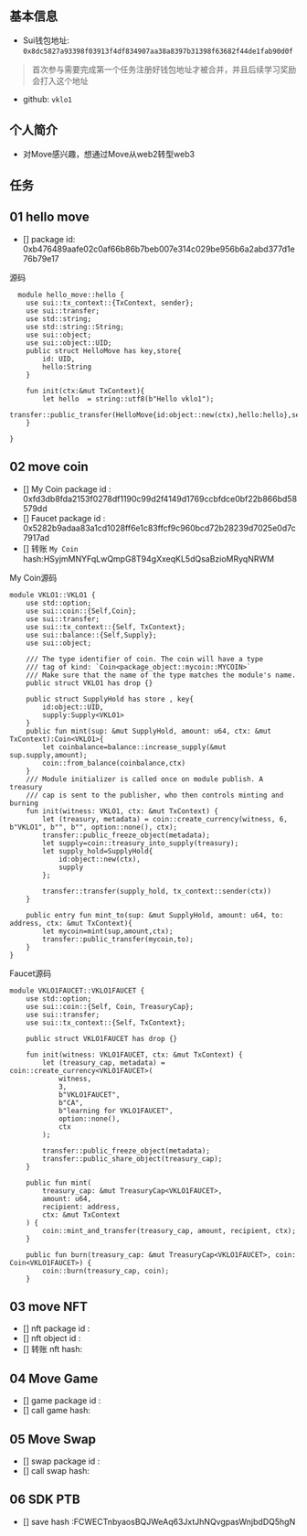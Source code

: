 ## 基本信息
- Sui钱包地址: `0x8dc5827a93398f03913f4df834907aa38a8397b31398f63682f44de1fab90d0f`
> 首次参与需要完成第一个任务注册好钱包地址才被合并，并且后续学习奖励会打入这个地址
- github: `vklo1`

## 个人简介
- 对Move感兴趣，想通过Move从web2转型web3

## 任务

##   01 hello move  
- [] package id: 0xb476489aafe02c0af66b86b7beb007e314c029be956b6a2abd377d1e76b79e17

源码
```
  module hello_move::hello {
    use sui::tx_context::{TxContext, sender};
    use sui::transfer;
    use std::string;
    use std::string::String;
    use sui::object;
    use sui::object::UID;
    public struct HelloMove has key,store{
        id: UID,
        hello:String
    }
    
    fun init(ctx:&mut TxContext){
        let hello  = string::utf8(b"Hello vklo1");
        transfer::public_transfer(HelloMove{id:object::new(ctx),hello:hello},sender(ctx));
    }

}
```

##   02 move coin
- [] My Coin package id : 0xfd3db8fda2153f0278df1190c99d2f4149d1769ccbfdce0bf22b866bd58579dd
- [] Faucet package id : 0x5282b9adaa83a1cd1028ff6e1c83ffcf9c960bcd72b28239d7025e0d7c7917ad
- [] 转账 `My Coin` hash:HSyjmMNYFqLwQmpG8T94gXxeqKL5dQsaBzioMRyqNRWM

My Coin源码
```
module VKLO1::VKLO1 {
    use std::option;
    use sui::coin::{Self,Coin};
    use sui::transfer;
    use sui::tx_context::{Self, TxContext};
    use sui::balance::{Self,Supply};
    use sui::object;

    /// The type identifier of coin. The coin will have a type
    /// tag of kind: `Coin<package_object::mycoin::MYCOIN>`
    /// Make sure that the name of the type matches the module's name.
    public struct VKLO1 has drop {}

    public struct SupplyHold has store , key{
        id:object::UID,
        supply:Supply<VKLO1>
    }
    public fun mint(sup: &mut SupplyHold, amount: u64, ctx: &mut TxContext):Coin<VKLO1>{
        let coinbalance=balance::increase_supply(&mut sup.supply,amount);
        coin::from_balance(coinbalance,ctx)
    }
    /// Module initializer is called once on module publish. A treasury
    /// cap is sent to the publisher, who then controls minting and burning
    fun init(witness: VKLO1, ctx: &mut TxContext) {
        let (treasury, metadata) = coin::create_currency(witness, 6, b"VKLO1", b"", b"", option::none(), ctx);
        transfer::public_freeze_object(metadata);
        let supply=coin::treasury_into_supply(treasury);
        let supply_hold=SupplyHold{
            id:object::new(ctx),
            supply
        };

        transfer::transfer(supply_hold, tx_context::sender(ctx))
    }

    public entry fun mint_to(sup: &mut SupplyHold, amount: u64, to: address, ctx: &mut TxContext){
        let mycoin=mint(sup,amount,ctx);
        transfer::public_transfer(mycoin,to);
    }
}
```
Faucet源码
```
module VKLO1FAUCET::VKLO1FAUCET {
    use std::option;
    use sui::coin::{Self, Coin, TreasuryCap};
    use sui::transfer;
    use sui::tx_context::{Self, TxContext};

    public struct VKLO1FAUCET has drop {}

    fun init(witness: VKLO1FAUCET, ctx: &mut TxContext) {
        let (treasury_cap, metadata) = coin::create_currency<VKLO1FAUCET>(
            witness,
            3,
            b"VKLO1FAUCET",
            b"CA",
            b"learning for VKLO1FAUCET",
            option::none(),
            ctx
        );

        transfer::public_freeze_object(metadata);
        transfer::public_share_object(treasury_cap);
    }

    public fun mint(
        treasury_cap: &mut TreasuryCap<VKLO1FAUCET>,
        amount: u64,
        recipient: address,
        ctx: &mut TxContext
    ) {
        coin::mint_and_transfer(treasury_cap, amount, recipient, ctx);
    }

    public fun burn(treasury_cap: &mut TreasuryCap<VKLO1FAUCET>, coin: Coin<VKLO1FAUCET>) {
        coin::burn(treasury_cap, coin);
    }
```

##   03 move NFT
- [] nft package id :
- [] nft object id : 
- [] 转账 nft  hash:

##   04 Move Game
- [] game package id :
- [] call game hash:

##   05 Move Swap
- [] swap package id :
- [] call swap hash:

##   06 SDK PTB
- [] save hash :FCWECTnbyaosBQJWeAq63JxtJhNQvgpasWnjbdDQ5hgN
